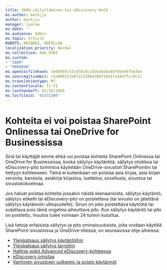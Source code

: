 ```yaml
---
title: 2609-säilyttäminen-tai-eDiscovery-Hold
ms.author: markjjo
author: markjjo
manager: lauraw
ms.date: ''
ms.audience: Admin
ms.topic: article
ROBOTS: NOINDEX, NOFOLLOW
localization_priority: Normal
ms.collection: Adm_O365
ms.custom:
- "2609"
- "9000048"
ms.openlocfilehash: 3e60f0fc53cd78c9cc816a658a9df05e9075e26e
ms.sourcegitcommit: c5e800313a6f211386a384716e5fa18e7fcc8c1c
ms.translationtype: MT
ms.contentlocale: fi-FI
ms.lasthandoff: 01/28/2020
ms.locfileid: "41571306"
---
```

# <a name="unable-to-delete-items-in-sharepoint-online-or-onedrive-for-business"></a>Kohteita ei voi poistaa SharePoint Onlinessa tai OneDrive for Businessissa

Sinä tai käyttäjät emme ehkä voi poistaa kohteita SharePoint Onlinessa tai OneDrive for Businessissa, koska säilytys käytäntöä, säilytys otsikkoa tai eDiscovery-pito toimintoa käytetään OneDrive-sivuston SharePointiin tai tiettyyn kohteeseen. Tämä ei kuitenkaan voi poistaa asia kirjaa, asia kirjan versiota, kansiota, asiakirja kirjastoa, luetteloa, sovellusta, sivustoa tai sivustokokoelmaa. 

Jos haluat poistaa kohteita jossakin näistä skenaarioista, säilytys käytäntö, säilytys etiketti tai eDiscovery-pito on poistettava (tai sivusto on jätettävä säilytys käytännön ulkopuolelle). Sinun on joko poistettava käytöstä tai suljettava pois tämä ongelma aiheuttava pito. Kun säilytys käytäntö tai pito on poistettu, muutos tulee voimaan 24 tunnin kuluttua. 

Lisä tietoja erilaisista säilytys-ja pito ominaisuuksista, joita voidaan käyttää SharePoint-sivustoissa ja OneDrive-tileissä, on seuraavissa ohje aiheissa:

- [Yleiskatsaus säilytys käytäntöihin](https://docs.microsoft.com/microsoft-365/compliance/retention-policies)
- [Yleiskatsaus säilytys tarroihin](https://docs.microsoft.com/microsoft-365/compliance/labels)
- [Hallitse pidot Advanced eDiscovery-kohteessa](https://docs.microsoft.com/microsoft-365/compliance/managing-holds)
- [eDiscovery omistaa](https://docs.microsoft.com/microsoft-365/compliance/ediscovery-cases#step-4-place-content-locations-on-hold)
- [Vanhojen sivustojen sulkemis-ja poisto käytännöt](https://support.office.com/article/Use-policies-for-site-closure-and-deletion-A8280D82-27FD-48C5-9ADF-8A5431208BA5)
